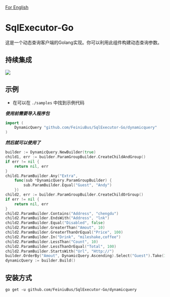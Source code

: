 [For English](/FeiniuBus/SqlExecutor-Go/blob/master/README.md)
# SqlExecutor-Go
这是一个动态查询客户端的Golang实现。你可以利用此组件构建动态查询参数。

## 持续集成 
![](https://travis-ci.org/FeiniuBus/SqlExecutor-Go.svg?branch=master)

## 示例
* 在可以在 `./samples` 中找到示例代码

***使用前需要导入程序包***
```go
import (
	DynamicQuery "github.com/FeiniuBus/SqlExecutor-Go/dynamicquery"
)
```
***然后就可以使用了***
```go
builder := DynamicQuery.NewBuilder(true)
child1, err := builder.ParamGroupBuilder.CreateChildAndGroup()
if err != nil {
	return nil, err
}
child1.ParamBuilder.Any("Extra",
	func(sub *DynamicQuery.ParamGroupBuilder) {
		sub.ParamBuilder.Equal("Guest", "Andy")
	})
child2, err := builder.ParamGroupBuilder.CreateChildOrGroup()
if err != nil {
	return nil, err
}
child2.ParamBuilder.Contains("Address", "chengdu")
child2.ParamBuilder.EndsWith("Address", "lnk")
child2.ParamBuilder.Equal("Disabled", false)
child2.ParamBuilder.GreaterThan("Amout", 10)
child2.ParamBuilder.GreaterThanOrEqual("Price", 100)
child2.ParamBuilder.In("Drink", "mileshake,coffee")
child2.ParamBuilder.LessThan("Count", 10)
child2.ParamBuilder.LessThanOrEqual("Total", 100)
child2.ParamBuilder.StartsWith("Url", "Http://")
builder.OrderBy("Amout", DynamicQuery.Ascending).Select("Guest").Take(10).Skip(10)
dynamicQuery := builder.Build()
```

## 安装方式
`go get -u github.com/FeiniuBus/SqlExecutor-Go/dynamicquery`

